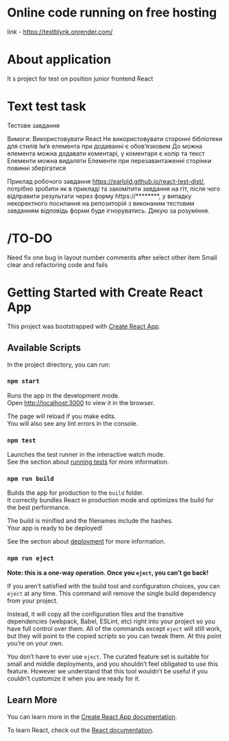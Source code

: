 # Online code running on free hosting
link - https://testblynk.onrender.com/

# About application
It s project for test on position junior frontend React

# Text test task

Тестове завдання

Вимоги:
Використовувати React
Не використовувати сторонні бібліотеки для стилів
Імʼя елемента при додаванні є обовʼязковим
До можна елемента можна додавати коментарі, у коментаря є колір та текст
Елементи можна видаляти
Елементи при перезавантаженні сторінки повинні зберігатися

Приклад робочого завдання https://earlold.github.io/react-test-dist/, потрібно зробити як в прикладі та закомітити завдання на гіт, після чого відправити результати через форму https://********, у випадку некоректного посилання на репозиторій з виконаним тестовим завданням відповідь форми буде ігноруватись. Дякую за розуміння.

# /TO-DO

Need fix one bug in layout number comments after select other item
Small clear and refactoring code and fails 




# Getting Started with Create React App

This project was bootstrapped with [Create React App](https://github.com/facebook/create-react-app).

## Available Scripts

In the project directory, you can run:

### `npm start`

Runs the app in the development mode.\
Open [http://localhost:3000](http://localhost:3000) to view it in the browser.

The page will reload if you make edits.\
You will also see any lint errors in the console.

### `npm test`

Launches the test runner in the interactive watch mode.\
See the section about [running tests](https://facebook.github.io/create-react-app/docs/running-tests) for more information.

### `npm run build`

Builds the app for production to the `build` folder.\
It correctly bundles React in production mode and optimizes the build for the best performance.

The build is minified and the filenames include the hashes.\
Your app is ready to be deployed!

See the section about [deployment](https://facebook.github.io/create-react-app/docs/deployment) for more information.

### `npm run eject`

**Note: this is a one-way operation. Once you `eject`, you can’t go back!**

If you aren’t satisfied with the build tool and configuration choices, you can `eject` at any time. This command will remove the single build dependency from your project.

Instead, it will copy all the configuration files and the transitive dependencies (webpack, Babel, ESLint, etc) right into your project so you have full control over them. All of the commands except `eject` will still work, but they will point to the copied scripts so you can tweak them. At this point you’re on your own.

You don’t have to ever use `eject`. The curated feature set is suitable for small and middle deployments, and you shouldn’t feel obligated to use this feature. However we understand that this tool wouldn’t be useful if you couldn’t customize it when you are ready for it.

## Learn More

You can learn more in the [Create React App documentation](https://facebook.github.io/create-react-app/docs/getting-started).

To learn React, check out the [React documentation](https://reactjs.org/).
